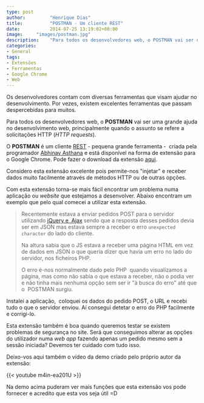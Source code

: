 ```yaml
---
type: post
author:         "Henrique Dias"
title:          "POSTMAN - Um cliente REST"
date:           2014-07-25 13:19:02+00:00
image:     "images/postman.jpg"
description:    "Para todos os desenvolvedores web, o POSTMAN vai ser uma grande ajuda no desenvolvimento web, principalmente quando o assunto se refere a solicitações HTTP."
categories:
- General
tags:
- Extensões
- Ferramentas
- Google Chrome
- Web
---
```


Os desenvolvedores contam com diversas ferramentas que visam ajudar no desenvolvimento. Por vezes, existem excelentes ferramentas que passam despercebidas para muitos.

Para todos os desenvolvedores web, o **POSTMAN** vai ser uma grande ajuda no desenvolvimento web, principalmente quando o assunto se refere a solicitações HTTP (*HTTP requests*).

O **POSTMAN** é um cliente [REST](http://pt.wikipedia.org/wiki/REST) - pequena grande ferramenta -  criada pela programador [Abhinav Asthana](http://www.rickreation.com/) e está disponível na forma de extensão para o Google Chrome. Pode fazer o download da extensão [aqui](https://chrome.google.com/webstore/detail/postman/fhbjgbiflinjbdggehcddcbncdddomop).

Considero esta extensão excelente pois permite-nos "injetar" e receber dados muito facilmente através de métodos HTTP ou de outras opções.

Com esta extensão torna-se mais fácil encontrar um problema numa aplicação ou *website* que estejamos a desenvolver. Abaixo encontram um exemplo que pelo qual comecei a utilizar esta extensão.

>Recentemente estava a enviar pedidos POST para o servidor utilizando [jQuery e  Ajax](http://blog.henriquedias.com/post-get-ajax-resposta-php/) sendo que a resposta desses pedidos devia ser em JSON mas estava sempre a receber o erro ```unexpected character``` do lado do cliente.
>
> Na altura sabia que o JS estava a receber uma página HTML em vez de dados em JSON o que queria dizer que havia um erro no lado do servidor, nos ficheiros PHP.
>
> O erro é-nos normalmente dado pelo PHP  quando visualizamos a página, mas como não sabia o que estava a receber, não o podia ver e não tinha mais nenhuma opção sem ser ir "à busca do erro" até que o  POSTMAN surgiu.
>
Instalei a aplicação,  coloquei os dados do pedido POST, o URL e recebi tudo o que o servidor enviou. Aí consegui detetar o erro do PHP facilmente e corrigi-lo.


Esta extensão também é boa quando queremos testar se existem problemas de segurança no site. Será que conseguimos alterar as opções do utilizador numa *web app* fazendo apenas um pedido mesmo sem a sessão iniciada? Devemos ter cuidado com tudo isso.

Deixo-vos aqui também o vídeo da demo criado pelo próprio autor da extensão:

{{< youtube m4in-ea201U >}}

Na demo acima puderam ver mais funções que esta extensão vos pode fornecer e acredito que esta vos seja útil =D
